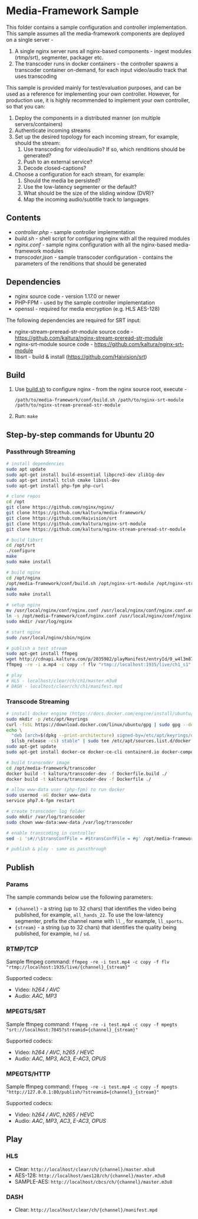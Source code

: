 # Media-Framework Sample

This folder contains a sample configuration and controller implementation.
This sample assumes all the media-framework components are deployed on a single server -
1. A single nginx server runs all nginx-based components - ingest modules (rtmp/srt), segmenter, packager etc.
2. The transcoder runs in docker containers - the controller spawns a transcoder container on-demand, for each input video/audio track that uses transcoding

This sample is provided mainly for test/evaluation purposes, and can be used as a reference for implementing your own controller.
However, for production use, it is highly recommended to implement your own controller, so that you can:
1. Deploy the components in a distributed manner (on multiple servers/containers)
2. Authenticate incoming streams
3. Set up the desired topology for each incoming stream, for example, should the stream:
    1. Use transcoding for video/audio? If so, which renditions should be generated?
    2. Push to an external service?
    3. Decode closed-captions?
4. Choose a configuration for each stream, for example:
    1. Should the media be persisted?
    2. Use the low-latency segmenter or the default?
    3. What should be the size of the sliding window (DVR)?
    4. Map the incoming audio/subtitle track to languages

## Contents

- *controller.php* - sample controller implementation
- *build.sh* - shell script for configuring nginx with all the required modules
- *nginx.conf* - sample nginx configuration with all the nginx-based media-framework modules
- *transcoder.json* - sample transcoder configuration - contains the parameters of the renditions that should be generated

## Dependencies

- nginx source code - version 1.17.0 or newer
- PHP-FPM - used by the sample controller implementation
- openssl - required for media encryption (e.g. HLS AES-128)

The following dependencies are required for SRT input:
- nginx-stream-preread-str-module source code - https://github.com/kaltura/nginx-stream-preread-str-module
- nginx-srt-module source code - https://github.com/kaltura/nginx-srt-module
- libsrt - build & install (https://github.com/Haivision/srt)

## Build

1. Use [build.sh](build.sh) to configure nginx - from the nginx source root, execute -

    `/path/to/media-framework/conf/build.sh /path/to/nginx-srt-module /path/to/nginx-stream-preread-str-module`

2. Run: `make`

## Step-by-step commands for Ubuntu 20

### Passthrough Streaming

```sh
# install dependencies
sudo apt update
sudo apt-get install build-essential libpcre3-dev zlib1g-dev
sudo apt-get install tclsh cmake libssl-dev
sudo apt-get install php-fpm php-curl

# clone repos
cd /opt
git clone https://github.com/nginx/nginx/
git clone https://github.com/kaltura/media-framework/
git clone https://github.com/Haivision/srt
git clone https://github.com/kaltura/nginx-srt-module
git clone https://github.com/kaltura/nginx-stream-preread-str-module

# build libsrt
cd /opt/srt
./configure
make
sudo make install

# build nginx
cd /opt/nginx
/opt/media-framework/conf/build.sh /opt/nginx-srt-module /opt/nginx-stream-preread-str-module
make
sudo make install

# setup nginx
mv /usr/local/nginx/conf/nginx.conf /usr/local/nginx/conf/nginx.conf.orig
ln -s /opt/media-framework/conf/nginx.conf /usr/local/nginx/conf/nginx.conf
sudo mkdir /var/log/nginx

# start nginx
sudo /usr/local/nginx/sbin/nginx

# publish a test stream
sudo apt-get install ffmpeg
wget http://cdnapi.kaltura.com/p/2035982/playManifest/entryId/0_w4l3m87h/flavorId/0_vsu1xutk/format/download/a.mp4
ffmpeg -re -i a.mp4 -c copy -f flv "rtmp://localhost:1935/live/ch1_s1"

# play
# HLS - localhost/clear/ch/ch1/master.m3u8
# DASH - localhost/clear/ch/ch1/manifest.mpd
```

### Transcode Streaming

```sh
# install docker engine (https://docs.docker.com/engine/install/ubuntu/)
sudo mkdir -p /etc/apt/keyrings
curl -fsSL https://download.docker.com/linux/ubuntu/gpg | sudo gpg --dearmor -o /etc/apt/keyrings/docker.gpg
echo \
  "deb [arch=$(dpkg --print-architecture) signed-by=/etc/apt/keyrings/docker.gpg] https://download.docker.com/linux/ubuntu \
  $(lsb_release -cs) stable" | sudo tee /etc/apt/sources.list.d/docker.list > /dev/null
sudo apt-get update
sudo apt-get install docker-ce docker-ce-cli containerd.io docker-compose-plugin

# build transcoder image
cd /opt/media-framework/transcoder
docker build -t kaltura/transcoder-dev -f Dockerfile.build ./
docker build -t kaltura/transcoder-dev -f Dockerfile ./

# allow www-data user (php-fpm) to run docker
sudo usermod -aG docker www-data
service php7.4-fpm restart

# create transcoder log folder
sudo mkdir /var/log/transcoder
sudo chown www-data:www-data /var/log/transcoder

# enable transcoding in controller
sed -i 's#//\$transConfFile = #$transConfFile = #g' /opt/media-framework/conf/controller.php

# publish & play - same as passthrough
```

## Publish

### Params

The sample commands below use the following parameters:
- `{channel}` - a string (up to 32 chars) that identifies the video being published, for example, `all_hands_22`. To use the low-latency segmenter, prefix the channel name with `ll_`, for example, `ll_sports`.
- `{stream}` - a string (up to 32 chars) that identifies the quality being published, for example, `hd` / `sd`.

### RTMP/TCP

Sample ffmpeg command:
`ffmpeg -re -i test.mp4 -c copy -f flv "rtmp://localhost:1935/live/{channel}_{stream}"`

Supported codecs:
- Video: *h264 / AVC*
- Audio: *AAC*, *MP3*

### MPEGTS/SRT

Sample ffmpeg command:
`ffmpeg -re -i test.mp4 -c copy -f mpegts "srt://localhost:7045?streamid={channel}_{stream}"`

Supported codecs:
- Video: *h264 / AVC*, *h265 / HEVC*
- Audio: *AAC*, *MP3*, *AC3*, *E-AC3*, *OPUS*

### MPEGTS/HTTP

Sample ffmpeg command:
`ffmpeg -re -i test.mp4 -c copy -f mpegts "http://127.0.0.1:80/publish/?streamid={channel}_{stream}"`

Supported codecs:
- Video: *h264 / AVC*, *h265 / HEVC*
- Audio: *AAC*, *MP3*, *AC3*, *E-AC3*, *OPUS*

## Play

### HLS

- Clear: `http://localhost/clear/ch/{channel}/master.m3u8`
- AES-128: `http://localhost/aes128/ch/{channel}/master.m3u8`
- SAMPLE-AES: `http://localhost/cbcs/ch/{channel}/master.m3u8`

### DASH

- Clear: `http://localhost/clear/ch/{channel}/manifest.mpd`
